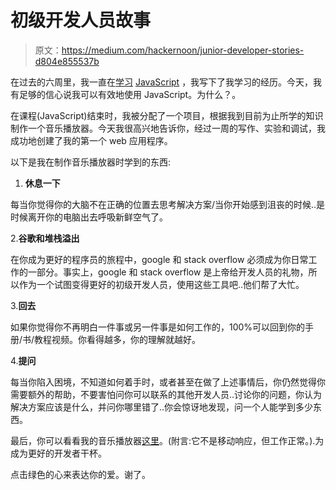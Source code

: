 # 初级开发人员故事

> 原文：<https://medium.com/hackernoon/junior-developer-stories-d804e855537b>

在过去的六周里，我一直在[学习](https://hackernoon.com/tagged/learning) [JavaScript](https://hackernoon.com/tagged/javascript) ，我写下了我学习的经历。今天，我有足够的信心说我可以有效地使用 JavaScript。为什么？。

在课程(JavaScript)结束时，我被分配了一个项目，根据我到目前为止所学的知识制作一个音乐播放器。今天我很高兴地告诉你，经过一周的写作、实验和调试，我成功地创建了我的第一个 web 应用程序。

以下是我在制作音乐播放器时学到的东西:

1.  **休息一下**

每当你觉得你的大脑不在正确的位置去思考解决方案/当你开始感到沮丧的时候..是时候离开你的电脑出去呼吸新鲜空气了。

2.**谷歌和堆栈溢出**

在你成为更好的程序员的旅程中，google 和 stack overflow 必须成为你日常工作的一部分。事实上，google 和 stack overflow 是上帝给开发人员的礼物，所以作为一个试图变得更好的初级开发人员，使用这些工具吧..他们帮了大忙。

3.**回去**

如果你觉得你不再明白一件事或另一件事是如何工作的，100%可以回到你的手册/书/教程视频。你看得越多，你的理解就越好。

4.**提问**

每当你陷入困境，不知道如何着手时，或者甚至在做了上述事情后，你仍然觉得你需要额外的帮助，不要害怕问你可以联系的其他开发人员..讨论你的问题，你认为解决方案应该是什么，并问你哪里错了..你会惊讶地发现，问一个人能学到多少东西。

最后，你可以看看我的音乐播放器[这里](https://timibadass.github.io/musicplayer/)。(附言:它不是移动响应，但工作正常。).为成为更好的开发者干杯。

点击绿色的心来表达你的爱。谢了。